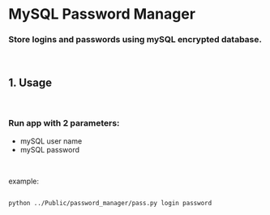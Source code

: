 # MySQL Password Manager

### Store logins and passwords using mySQL encrypted database.

&nbsp;

## 1. Usage

</br>

### Run app with 2 parameters:
- mySQL user name
- mySQL password

</br>

example:

```bash

python ../Public/password_manager/pass.py login password

```

